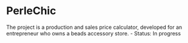 # PerleChic
The project is a production and sales price calculator, developed for an entrepreneur who owns a beads accessory store. - Status: In progress

